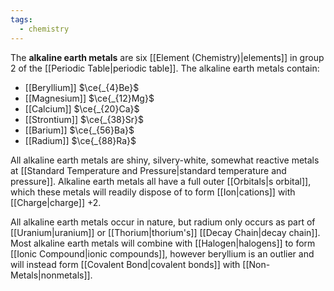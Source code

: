 ```yaml
---
tags:
  - chemistry
---
```

The **alkaline earth metals** are six [[Element (Chemistry)|elements]] in group 2 of the [[Periodic Table|periodic table]]. The alkaline earth metals contain:
- [[Beryllium]] $\ce{_{4}Be}$
- [[Magnesium]] $\ce{_{12}Mg}$
- [[Calcium]] $\ce{_{20}Ca}$
- [[Strontium]] $\ce{_{38}Sr}$
- [[Barium]] $\ce{_{56}Ba}$
- [[Radium]] $\ce{_{88}Ra}$

All alkaline earth metals are shiny, silvery-white, somewhat reactive metals at [[Standard Temperature and Pressure|standard temperature and pressure]]. Alkaline earth metals all have a full outer [[Orbitals|s orbital]], which these metals will readily dispose of to form [[Ion|cations]] with [[Charge|charge]] $+2$. 

All alkaline earth metals occur in nature, but radium only occurs as part of [[Uranium|uranium]] or [[Thorium|thorium's]] [[Decay Chain|decay chain]]. Most alkaline earth metals will combine with [[Halogen|halogens]] to form [[Ionic Compound|ionic compounds]], however beryllium is an outlier and will instead form [[Covalent Bond|covalent bonds]] with [[Non-Metals|nonmetals]].